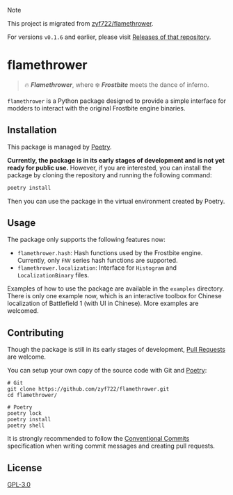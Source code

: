 > [!NOTE]
> This project is migrated from [zyf722/flamethrower](https://github.com/zyf722/flamethrower).
> 
> For versions `v0.1.6` and earlier, please visit [Releases of that repository](https://github.com/zyf722/flamethrower/releases).

# flamethrower
> 🔥 ***Flamethrower***, where ❄️ ***Frostbite*** meets the dance of inferno.

`flamethrower` is a Python package designed to provide a simple interface for modders to interact with the original Frostbite engine binaries. 

## Installation
This package is managed by [Poetry](https://python-poetry.org/).

**Currently, the package is in its early stages of development and is not yet ready for public use.** However, if you are interested, you can install the package by cloning the repository and running the following command:

```bash
poetry install
```

Then you can use the package in the virtual environment created by Poetry.

## Usage
The package only supports the following features now:

- `flamethrower.hash`: Hash functions used by the Frostbite engine. Currently, only `FNV` series hash functions are supported.
- `flamethrower.localization`: Interface for `Histogram` and `LocalizationBinary` files.

Examples of how to use the package are available in the `examples` directory. There is only one example now, which is an interactive toolbox for Chinese localization of Battlefield 1 (with UI in Chinese). More examples are welcomed.

## Contributing
Though the package is still in its early stages of development, [Pull Requests](https://github.com/zyf722/flamethrower/pulls) are welcome.

You can setup your own copy of the source code with Git and [Poetry](https://python-poetry.org/):

```shell
# Git
git clone https://github.com/zyf722/flamethrower.git
cd flamethrower/

# Poetry
poetry lock
poetry install
poetry shell
```

It is strongly recommended to follow the [Conventional Commits](https://www.conventionalcommits.org/en/v1.0.0/) specification when writing commit messages and creating pull requests.

## License
[GPL-3.0](/LICENSE)